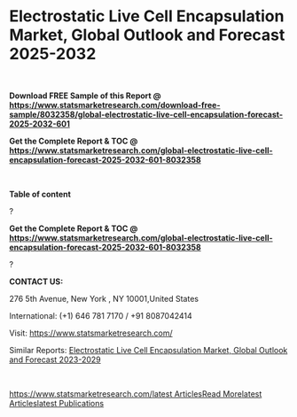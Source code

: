 <h1>Electrostatic Live Cell Encapsulation Market, Global Outlook and Forecast 2025-2032</h1><br/><p><strong>Download FREE Sample of this Report @ <a href="https://www.statsmarketresearch.com/download-free-sample/8032358/global-electrostatic-live-cell-encapsulation-forecast-2025-2032-601">https://www.statsmarketresearch.com/download-free-sample/8032358/global-electrostatic-live-cell-encapsulation-forecast-2025-2032-601</a></strong></p>
 
 
 
 <div><b>Get the Complete Report & TOC @ <a href="https://www.statsmarketresearch.com/global-electrostatic-live-cell-encapsulation-forecast-2025-2032-601-8032358">https://www.statsmarketresearch.com/global-electrostatic-live-cell-encapsulation-forecast-2025-2032-601-8032358</a></b></div>
 
 
 
 <p><br />
 
 <b>Table of content</b></p>
 
 
 
 <p>? </p>
 
 
 
 <div><b>Get the Complete Report & TOC @ <a href="https://www.statsmarketresearch.com/global-electrostatic-live-cell-encapsulation-forecast-2025-2032-601-8032358">https://www.statsmarketresearch.com/global-electrostatic-live-cell-encapsulation-forecast-2025-2032-601-8032358</a></b></div>
 
 
 
 <p>? </p>
 
 
 
 <p><b>CONTACT US:</b><br />
 
 276 5th Avenue, New York , NY 10001,United States<br />
 
 International: (+1) 646 781 7170 / +91 8087042414<br />
 
 Visit: <a href="https://www.statsmarketresearch.com/">https://www.statsmarketresearch.com/</a><br />
 
 Similar Reports: <a href="https://www.statsmarketresearch.com/global-electrostatic-live-cell-encapsulation-forecast-2025-2032-601-8032358">Electrostatic Live Cell Encapsulation Market, Global Outlook and Forecast 2023-2029</a><br />
 
 <br />
 
 <a href="https://gyeongbokgung.com">https://www.statsmarketresearch.com/</a><a href="https://hallyeomaritime.com">latest Articles</a><a href="https://jingwansa.com">Read More</a><a href="https://nguoiviet.jp/">latest Articles</a><a href="https://www.intelmarketresearch.com/">latest Publications</a></p>